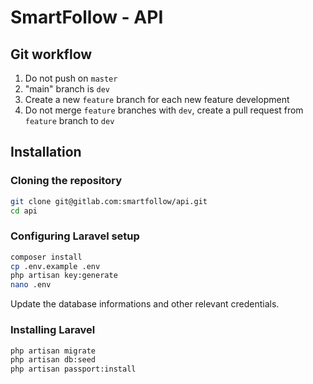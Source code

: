 # SmartFollow - API

## Git workflow

1. Do not push on `master`
2. "main" branch is `dev`
3. Create a new `feature` branch for each new feature development
4. Do not merge `feature` branches with `dev`, create a pull request from `feature` branch to `dev`

## Installation

### Cloning the repository

```sh
git clone git@gitlab.com:smartfollow/api.git
cd api
```

### Configuring Laravel setup

```sh
composer install
cp .env.example .env
php artisan key:generate
nano .env
```

Update the database informations and other relevant credentials.

### Installing Laravel

```sh
php artisan migrate
php artisan db:seed
php artisan passport:install
```
